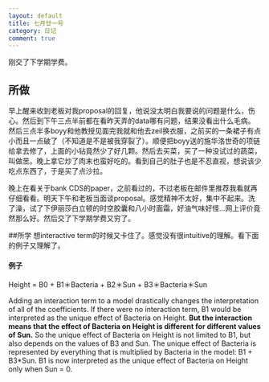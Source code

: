 ```yaml
---
layout: default
title: 七月廿一号
category: 日记
comment: true
---
```


刚交了下学期学费。

## 所做
早上醒来收到老板对我proposal的回复，他说没太明白我要说的问题是什么，伤心。然后到下午三点半前都在看昨天弄的data哪有问题，结果没看出什么毛病。然后三点半多boyy和他教授见面完我就和他去zeil换衣服，之前买的一条裙子有点小而且一点破了（不知道是不是被我穿裂了）。顺便把boyy送的施华洛世奇的项链给拿去修了，上面的小钻竟然少了好几颗。然后去买菜，买了一种没试过的蔬菜，叫做苤。晚上拿它炒了肉末也蛮好吃的。看到自己的肚子也是不忍直视，想说该少吃点东西了，于是买了点沙拉。

晚上在看关于bank CDS的paper，之前看过的，不过老板在邮件里推荐我看就再仔细看看。明天下午和老板当面谈proposal。感觉精神不太好，集中不起来。洗了澡，试了下伊丽莎白立顿的时空胶囊和八小时面霜，好油气味好怪...网上评价竟然那么好。然后交了下学期学费又穷了。

##所学
想interactive term的时候又卡住了。感觉没有很intuitive的理解。看下面的例子又理解了。
#### 例子
Height = B0 + B1＊Bacteria + B2＊Sun + B3＊Bacteria＊Sun

Adding an interaction term to a model drastically changes the interpretation of all of the coefficients. If there were no interaction term, B1 would be interpreted as the unique effect of Bacteria on Height. **But the interaction means that the effect of Bacteria on Height is different for different values of Sun.**  So the unique effect of Bacteria on Height is not limited to B1, but also depends on the values of B3 and Sun. The unique effect of Bacteria is represented by everything that is multiplied by Bacteria in the model: B1 + B3*Sun. B1 is now interpreted as the unique effect of Bacteria on Height only when Sun = 0.